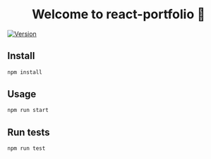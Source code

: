 
<h1 align="center">Welcome to react-portfolio 👋</h1>
<p>
  <a href="https://www.npmjs.com/package/react-portfolio" target="_blank">
    <img alt="Version" src="https://img.shields.io/npm/v/react-portfolio.svg">
  </a>
</p>

## Install

```sh
npm install
```

## Usage

```sh
npm run start
```

## Run tests

```sh
npm run test
```